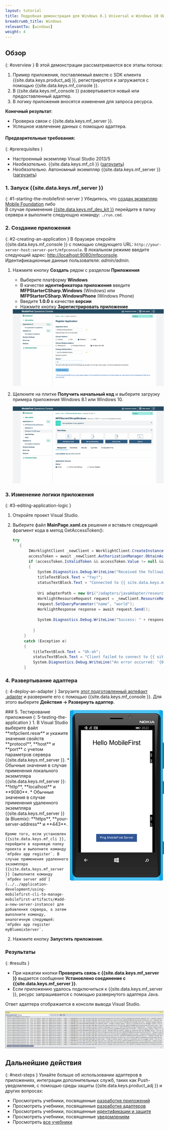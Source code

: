 ```yaml
---
layout: tutorial
title: Подробная демонстрация для Windows 8.1 Universal и Windows 10 UWP
breadcrumb_title: Windows
relevantTo: [windows]
weight: 4
---
```

<!-- NLS_CHARSET=UTF-8 -->
## Обзор
{: #overview }
В этой демонстрации рассматриваются все этапы потока:

1. Пример приложения, поставляемый вместе с SDK клиента {{site.data.keys.product_adj }}, регистрируется и загружается с помощью {{site.data.keys.mf_console }}.
2. В {{site.data.keys.mf_console }} развертывается новый или предоставленный адаптер.  
3. В логику приложения вносятся изменения для запроса ресурса.

**Конечный результат**:

* Проверка связи с {{site.data.keys.mf_server }}.
* Успешное извлечение данных с помощью адаптера.

#### Предварительные требования:
{: #prerequisites }
* Настроенный экземпляр Visual Studio 2013/5
* *Необязательно*. {{site.data.keys.mf_cli }} ([загрузить]({{site.baseurl}}/downloads))
* *Необязательно*. Автономный экземпляр {{site.data.keys.mf_server }} ([загрузить]({{site.baseurl}}/downloads))

### 1. Запуск {{site.data.keys.mf_server }}
{: #1-starting-the-mobilefirst-server }
Убедитесь, что [создан экземпляр Mobile Foundation](../../bluemix/using-mobile-foundation) либо  
В случае применения [{{site.data.keys.mf_dev_kit }}](../../installation-configuration/development/mobilefirst) перейдите в папку сервера и выполните следующую команду: `./run.cmd`.

### 2. Создание приложения
{: #2-creating-an-application }
В браузере откройте {{site.data.keys.mf_console }} с помощью следующего URL: `http://your-server-host:server-port/mfpconsole`. В локальном режиме введите следующий адрес: [http://localhost:9080/mfpconsole](http://localhost:9080/mfpconsole). Идентификационные данные пользователя: *admin/admin*.

1. Нажмите кнопку **Создать** рядом с разделом **Приложения**
    * Выберите платформу **Windows**
    * В качестве **идентификатора приложения** введите **MFPStarterCSharp.Windows** (Windows) или **MFPStarterCSharp.WindowsPhone** (Windows Phone)
    * Введите **1.0.0** в качестве **версии**
    * Нажмите кнопку **Зарегистрировать приложение**

    <img class="gifplayer" alt="Регистрация приложения" src="register-an-application-windows.png"/>

2. Щелкните на плитке **Получить начальный код** и выберите загрузку примера приложения Windows 8.1 или Windows 10.

    <img class="gifplayer" alt="Загрузка примера приложения" src="download-starter-code-windows.png"/>

### 3. Изменение логики приложения
{: #3-editing-application-logic }
1. Откройте проект Visual Studio.

2. Выберите файл **MainPage.xaml.cs** решения и вставьте следующий фрагмент кода в метод GetAccessToken():

   ```csharp
   try
      {
          IWorklightClient _newClient = WorklightClient.CreateInstance();
          accessToken = await _newClient.AuthorizationManager.ObtainAccessToken("");
          if (accessToken.IsValidToken && accessToken.Value != null && accessToken.Value != "")
          {
              System.Diagnostics.Debug.WriteLine("Received the following access token value: " + accessToken.Value);
              titleTextBlock.Text = "Yay!";
              statusTextBlock.Text = "Connected to {{ site.data.keys.mf_server }}";

              Uri adapterPath = new Uri("/adapters/javaAdapter/resource/greet",UriKind.Relative);
              WorklightResourceRequest request = _newClient.ResourceRequest(adapterPath, "GET","");
              request.SetQueryParameter("name", "world");
              WorklightResponse response = await request.Send();

              System.Diagnostics.Debug.WriteLine("Success: " + response.ResponseText);

            }
        }
        catch (Exception e)
        {
            titleTextBlock.Text = "Uh-oh";
            statusTextBlock.Text = "Client failed to connect to {{ site.data.keys.mf_server }}";
            System.Diagnostics.Debug.WriteLine("An error occurred: '{0}'", e);
        }
   ```


### 4. Развертывание адаптера
{: 4-deploy-an-adapter }
Загрузите [этот подготовленный артефакт .adapter](../javaAdapter.adapter) и разверните его с помощью {{site.data.keys.mf_console }}. Для этого выберите **Действия → Развернуть адаптер**.

<!-- Alternatively, click the **New** button next to **Adapters**.  

1. Select the **Actions → Download sample** option. Download the "Hello World" **Java** adapter sample.

    > If Maven and {{ site.data.keys.mf_cli }} are not installed, follow the on-screen **Set up your development environment** instructions.

2. From a **Command-line** window, navigate to the adapter's Maven project root folder and run the command:

    ```bash
    mfpdev adapter build
    ```

3. When the build finishes, deploy it from the {{ site.data.keys.mf_console }} using the **Actions → Deploy adapter** action. The adapter can be found in the **[adapter]/target** folder.

    <img class="gifplayer" alt="Deploy an adapter" src="create-an-adapter.png"/>    -->

<img src="windowsQuickStart.png" alt="пример приложения" style="float:right"/>
### 5. Тестирование приложения
{: 5-testing-the-application }
1. В Visual Studio выберите файл **mfpclient.resw** и укажите значения свойств **protocol**, **host** и **port** с учетом параметров сервера {{site.data.keys.mf_server }}.
    * Обычные значения в случае применения локального экземпляра {{site.data.keys.mf_server }}: **http**, **localhost** и **9080**.
    * Обычные значения в случае применения удаленного экземпляра {{site.data.keys.mf_server }} (в Bluemix): **https**, **your-server-address** и **443**.

    Кроме того, если установлен {{site.data.keys.mf_cli }}, перейдите в корневую папку проекта и выполните команду `mfpdev app register`. В случае применения удаленного экземпляра {{site.data.keys.mf_server }} [выполните команду `mfpdev server add`](../../application-development/using-mobilefirst-cli-to-manage-mobilefirst-artifacts/#add-a-new-server-instance) для добавления сервера, а затем выполните команду, аналогичную следующей: `mfpdev app register myBluemixServer`.

2. Нажмите кнопку **Запустить приложение**.

### Результаты
{: #results }
* При нажатии кнопки **Проверить связь с {{site.data.keys.mf_server }}** выдается сообщение **Установлено соединение с {{site.data.keys.mf_server }}**.
* Если приложению удалось подключиться к {{site.data.keys.mf_server }}, ресурс запрашивается с помощью развернутого адаптера Java.

Ответ адаптера отображается в консоли вывода Visual Studio.

![Изображение приложения, успешно вызвавшего ресурс из {{site.data.keys.mf_server }}](success_response.png)

## Дальнейшие действия
{: #next-steps }
Узнайте больше об использовании адаптеров в приложениях, интеграции дополнительных служб, таких как Push-уведомления, с помощью среды защиты {{site.data.keys.product_adj }} и других вопросах:

- Просмотреть учебники, посвященные [разработке приложений](../../application-development/)
- Просмотреть учебники, посвященные [разработке адаптеров](../../adapters/)
- Просмотреть учебники, посвященные [идентификации и защите](../../authentication-and-security/)
- Просмотреть учебники, посвященные [уведомлениям](../../notifications/)
- Просмотреть [все учебники](../../all-tutorials)
